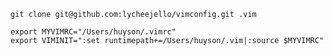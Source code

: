 
`git clone git@github.com:lycheejello/vimconfig.git .vim`

```
export MYVIMRC="/Users/huyson/.vimrc"
export VIMINIT=":set runtimepath+=/Users/huyson/.vim|:source $MYVIMRC"
```

